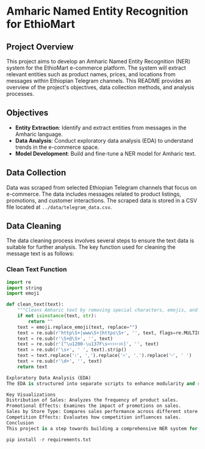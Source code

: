 # Amharic Named Entity Recognition for EthioMart

## Project Overview

This project aims to develop an Amharic Named Entity Recognition (NER) system for the EthioMart e-commerce platform. The system will extract relevant entities such as product names, prices, and locations from messages within Ethiopian Telegram channels. This README provides an overview of the project's objectives, data collection methods, and analysis processes.

## Objectives

- **Entity Extraction**: Identify and extract entities from messages in the Amharic language.
- **Data Analysis**: Conduct exploratory data analysis (EDA) to understand trends in the e-commerce space.
- **Model Development**: Build and fine-tune a NER model for Amharic text.

## Data Collection

Data was scraped from selected Ethiopian Telegram channels that focus on e-commerce. The data includes messages related to product listings, promotions, and customer interactions. The scraped data is stored in a CSV file located at `../data/telegram_data.csv`.

## Data Cleaning

The data cleaning process involves several steps to ensure the text data is suitable for further analysis. The key function used for cleaning the message text is as follows:

### Clean Text Function

```python
import re
import string
import emoji

def clean_text(text):
    """Cleans Amharic text by removing special characters, emojis, and extra spaces."""
    if not isinstance(text, str):
        return ""
    text = emoji.replace_emoji(text, replace="")
    text = re.sub(r'http\S+|www\S+|https\S+', '', text, flags=re.MULTILINE)
    text = re.sub(r'\S+@\S+', '', text)
    text = re.sub(r'[^\u1200-\u137F\s፡።፣፤፥፦፧፨]', '', text)
    text = re.sub(r'\s+', ' ', text).strip()
    text = text.replace('፣', ',').replace('።', '.').replace('፡', ' ')
    text = re.sub(r'\d+', '', text)
    return text

Exploratory Data Analysis (EDA)
The EDA is structured into separate scripts to enhance modularity and reusability. The primary analysis includes visualizations that highlight patterns and trends in the data.

Key Visualizations
Distribution of Sales: Analyzes the frequency of product sales.
Promotional Effects: Examines the impact of promotions on sales.
Sales by Store Type: Compares sales performance across different store types.
Competition Effects: Evaluates how competition influences sales.
Conclusion
This project is a step towards building a comprehensive NER system for Amharic text in the e-commerce domain. The insights gained from the exploratory data analysis will guide the model development and refinement process.

pip install -r requirements.txt
